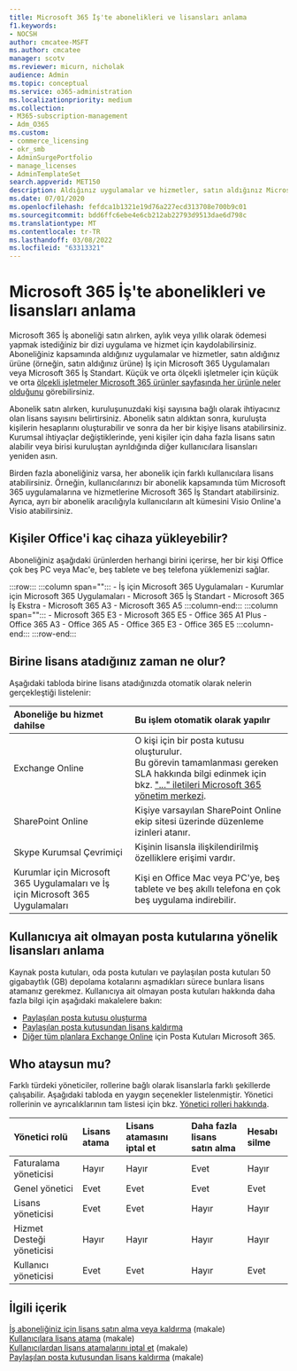 ```yaml
---
title: Microsoft 365 İş'te abonelikleri ve lisansları anlama
f1.keywords:
- NOCSH
author: cmcatee-MSFT
ms.author: cmcatee
manager: scotv
ms.reviewer: micurn, nicholak
audience: Admin
ms.topic: conceptual
ms.service: o365-administration
ms.localizationpriority: medium
ms.collection:
- M365-subscription-management
- Adm_O365
ms.custom:
- commerce_licensing
- okr_smb
- AdminSurgePortfolio
- manage_licenses
- AdminTemplateSet
search.appverid: MET150
description: Aldığınız uygulamalar ve hizmetler, satın aldığınız Microsoft 365 ürüne bağlıdır (örneğin, İş için Microsoft 365 Uygulamaları.
ms.date: 07/01/2020
ms.openlocfilehash: fefdca1b1321e19d76a227ecd313708e700b9c01
ms.sourcegitcommit: bdd6ffc6ebe4e6cb212ab22793d9513dae6d798c
ms.translationtype: MT
ms.contentlocale: tr-TR
ms.lasthandoff: 03/08/2022
ms.locfileid: "63313321"
---
```

# <a name="understand-subscriptions-and-licenses-in-microsoft-365-for-business"></a>Microsoft 365 İş'te abonelikleri ve lisansları anlama

Microsoft 365 İş aboneliği satın alırken, aylık veya yıllık olarak ödemesi yapmak istediğiniz bir dizi uygulama ve hizmet için kaydolabilirsiniz. Aboneliğiniz kapsamında aldığınız uygulamalar ve hizmetler, satın aldığınız ürüne (örneğin, satın aldığınız ürüne) İş için Microsoft 365 Uygulamaları veya Microsoft 365 İş Standart. Küçük ve orta ölçekli işletmeler için küçük ve orta [ölçekli işletmeler Microsoft 365 ürünler sayfasında her ürünle neler olduğunu](https://products.office.com/compare-all-microsoft-office-products?&activetab=tab:primaryr1) görebilirsiniz.

Abonelik satın alırken, kuruluşunuzdaki kişi sayısına bağlı olarak ihtiyacınız olan lisans sayısını belirtirsiniz. Abonelik satın aldıktan sonra, kuruluşta kişilerin hesaplarını oluşturabilir ve sonra da her bir kişiye lisans atabilirsiniz. Kurumsal ihtiyaçlar değiştiklerinde, yeni kişiler için daha fazla lisans satın alabilir veya birisi kuruluştan ayrıldığında diğer kullanıcılara lisansları yeniden asın.

Birden fazla aboneliğiniz varsa, her abonelik için farklı kullanıcılara lisans atabilirsiniz. Örneğin, kullanıcılarınızı bir abonelik kapsamında tüm Microsoft 365 uygulamalarına ve hizmetlerine Microsoft 365 İş Standart atabilirsiniz. Ayrıca, ayrı bir abonelik aracılığıyla kullanıcıların alt kümesini Visio Online'a Visio atabilirsiniz.

## <a name="how-many-devices-can-people-install-office-on"></a>Kişiler Office'i kaç cihaza yükleyebilir?

Aboneliğiniz aşağıdaki ürünlerden herhangi birini içerirse, her bir kişi Office çok beş PC veya Mac'e, beş tablete ve beş telefona yüklemenizi sağlar.

:::row:::
   :::column span="":::
        - İş için Microsoft 365 Uygulamaları - Kurumlar için Microsoft 365 Uygulamaları - Microsoft 365 İş Standart - Microsoft 365 İş Ekstra - Microsoft 365 A3 - Microsoft 365 A5
   :::column-end:::
   :::column span="":::
        - Microsoft 365 E3 - Microsoft 365 E5 - Office 365 A1 Plus - Office 365 A3 - Office 365 A5 - Office 365 E3 - Office 365 E5
   :::column-end:::
:::row-end:::

## <a name="what-happens-when-you-assign-a-license-to-someone"></a>Birine lisans atadığınız zaman ne olur?

Aşağıdaki tabloda birine lisans atadığınızda otomatik olarak nelerin gerçekleştiği listelenir:
  
|**Aboneliğe bu hizmet dahilse**|**Bu işlem otomatik olarak yapılır**|
|:-----|:-----|
|Exchange Online  <br/> |O kişi için bir posta kutusu oluşturulur. <br/> Bu görevin tamamlanması gereken SLA hakkında bilgi edinmek için bkz. ["..." iletileri Microsoft 365 yönetim merkezi](https://support.microsoft.com/help/2635238/setting-up-messages-in-the-office-365-admin-center). |
|SharePoint Online  <br/> |Kişiye varsayılan SharePoint Online ekip sitesi üzerinde düzenleme izinleri atanır.  <br/> |
|Skype Kurumsal Çevrimiçi  <br/> |Kişinin lisansla ilişkilendirilmiş özelliklere erişimi vardır.  <br/> |
|Kurumlar için Microsoft 365 Uygulamaları ve İş için Microsoft 365 Uygulamaları  <br/> |Kişi en Office Mac veya PC'ye, beş tablete ve beş akıllı telefona en çok beş uygulama indirebilir.  <br/> |

## <a name="understand-licenses-for-non-user-mailboxes"></a>Kullanıcıya ait olmayan posta kutularına yönelik lisansları anlama

Kaynak posta kutuları, oda posta kutuları ve paylaşılan posta kutuları 50 gigabaytlık (GB) depolama kotalarını aşmadıkları sürece bunlara lisans atamanız gerekmez. Kullanıcıya ait olmayan posta kutuları hakkında daha fazla bilgi için aşağıdaki makalelere bakın:
  
- [Paylaşılan posta kutusu oluşturma](../../admin/email/create-a-shared-mailbox.md)
- [Paylaşılan posta kutusundan lisans kaldırma](../../admin/email/remove-license-from-shared-mailbox.md)
- [Diğer tüm planlara Exchange Online](/exchange/collaboration-exo/shared-mailboxes) için Posta Kutuları Microsoft 365.

## <a name="who-can-assign-licenses"></a>Who ataysun mu?

Farklı türdeki yöneticiler, rollerine bağlı olarak lisanslarla farklı şekillerde çalışabilir. Aşağıdaki tabloda en yaygın seçenekler listelenmiştir. Yönetici rollerinin ve ayrıcalıklarının tam listesi için bkz. [Yönetici rolleri hakkında](../../admin/add-users/about-admin-roles.md).
  
|**Yönetici rolü**|**Lisans atama**|**Lisans atamasını iptal et**|**Daha fazla lisans satın alma**|**Hesabı silme**|
|:-----|:-----|:-----|:-----|:-----|
|Faturalama yöneticisi  <br/> |Hayır  <br/> |Hayır  <br/> |Evet  <br/> |Hayır  <br/> |
|Genel yönetici  <br/> |Evet  <br/> |Evet  <br/> |Evet  <br/> |Evet  <br/> |
|Lisans yöneticisi <br/> |Evet <br/>|Evet <br/> |Hayır <br/> |Hayır <br/> |
|Hizmet Desteği yöneticisi  <br/> |Hayır  <br/> |Hayır  <br/> |Hayır  <br/> |Hayır  <br/> |
|Kullanıcı yöneticisi  <br/> |Evet  <br/> |Evet  <br/> |Hayır  <br/> |Evet  <br/> |

## <a name="related-content"></a>İlgili içerik

[İş aboneliğiniz için lisans satın alma veya kaldırma](buy-licenses.md) (makale)\
[Kullanıcılara lisans atama](../../admin/manage/assign-licenses-to-users.md) (makale)\
[Kullanıcılardan lisans atamalarını iptal et](../../admin/manage/remove-licenses-from-users.md) (makale)\
[Paylaşılan posta kutusundan lisans kaldırma](../../admin/email/remove-license-from-shared-mailbox.md) (makale)
